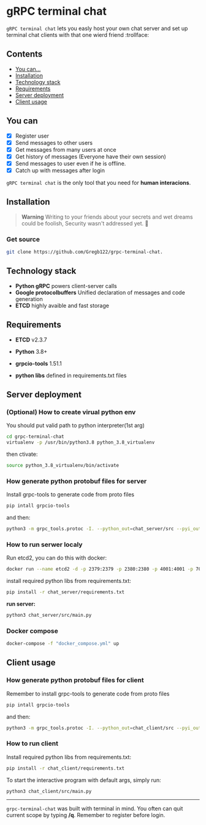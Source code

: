 # gRPC terminal chat

`gRPC terminal chat` lets you easly host your own chat server and set up terminal chat clients with that one wierd friend :trollface:

## Contents

* [You can...](#you-can)
* [Installation](#installation)
* [Technology stack](#technology-stack)
* [Requirements](#requirements)
* [Server deployment](#server-deployment)
* [Client usage](#client-usage)

## You can

* [x] Register user
* [x] Send messages to other users
* [x] Get messages from many users at once
* [x] Get history of messages (Everyone have their own session)
* [x] Send messages to user even if he is offline.
* [x] Catch up with messages after login

`gRPC terminal chat` is the only tool that you need for **human interacions**.

## Installation

> **Warning**
> Writing to your friends about your secrets and wet dreams could be foolish, Security wasn't addressed yet. :triangular_flag_on_post:

### Get source

```sh
git clone https://github.com/Gregb122/grpc-terminal-chat.
```

## Technology stack

* **Python gRPC** powers client-server calls
* **Google protocolbuffers** Unified declaration of messages and code generation
* **ETCD** highly avaible and fast storage

## Requirements

* **ETCD** v2.3.7
* **Python** 3.8+

* **grpcio-tools** 1.51.1
* **python libs** defined in requirements.txt files

## Server deployment

### (Optional) How to create virual python env

You should put valid path to python interpreter(1st arg)

```sh
cd grpc-terminal-chat
virtualenv -p /usr/bin/python3.8 python_3.8_virtualenv
```

then ctivate:

```sh
source python_3.8_virtualenv/bin/activate
```

### How generate python protobuf files for server

Install grpc-tools to generate code from proto files

```sh
pip intall grpcio-tools
```

and then:

```sh
python3 -m grpc_tools.protoc -I. --python_out=chat_server/src --pyi_out=chat_server/src --grpc_python_out=chat_server/src protobufs/chat.proto
```

### How to run serwer localy

Run etcd2, you can do this with docker:

```sh
docker run --name etcd2 -d -p 2379:2379 -p 2380:2380 -p 4001:4001 -p 7001:7001 -v ~/temp/data0/etcd:/data wolfdeng/etcd2-docker
```

install required python libs from requirements.txt:

```sh
pip install -r chat_server/requirements.txt
```

**run server:**

```sh
python3 chat_server/src/main.py
```

### Docker compose

```sh
docker-compose -f "docker_compose.yml" up
```

## Client usage

### How generate python protobuf files for client

Remember to install grpc-tools to generate code from proto files

```sh
pip intall grpcio-tools
```

and then:

```sh
python3 -m grpc_tools.protoc -I. --python_out=chat_client/src --pyi_out=chat_client/src --grpc_python_out=chat_client/src protobufs/chat.proto
```

### How to run client

Install required python libs from requirements.txt:

```sh
pip install -r chat_client/requirements.txt
```

To start the interactive program with default args, simply run:

```sh
python3 chat_client/src/main.py
```

---

`grpc-terminal-chat` was built with terminal in mind. You often can quit current scope by typing **/q**. Remember to register before login.
